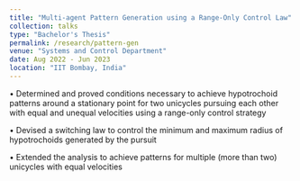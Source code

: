 ```yaml
---
title: "Multi-agent Pattern Generation using a Range-Only Control Law"
collection: talks
type: "Bachelor's Thesis"
permalink: /research/pattern-gen
venue: "Systems and Control Department"
date: Aug 2022 - Jun 2023
location: "IIT Bombay, India"
---
```


• Determined and proved conditions necessary to achieve hypotrochoid patterns around a stationary point for two unicycles pursuing each other with equal and unequal velocities using a range-only control strategy

• Devised a switching law to control the minimum and maximum radius of hypotrochoids generated by the pursuit

• Extended the analysis to achieve patterns for multiple (more than two) unicycles with equal velocities